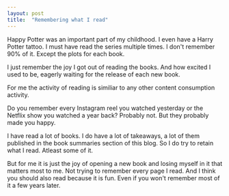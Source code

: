 ```yaml
---
layout: post
title:  "Remembering what I read"
---
```


Happy Potter was an important part of my childhood. I even have a Harry Potter tattoo. I must have read the series multiple times. I don't remember 90% of it. Except the plots for each book.

I just remember the joy I got out of reading the books. And how excited I used to be, eagerly waiting for the release of each new book.

For me the activity of reading is similiar to any other content consumption activity.

Do you remember every Instagram reel you watched yesterday or the Netflix show you watched a year back? Probably not. But they probably made you happy.

I have read a lot of books. I do have a lot of takeaways, a lot of them published in the book summaries section of this blog. So I do try to retain what I read. Atleast some of it.

But for me it is just the joy of opening a new book and losing myself in it that matters most to me. Not trying to remember every page I read. And I think you should also read because it is fun. Even if you won't remember most of it a few years later.
